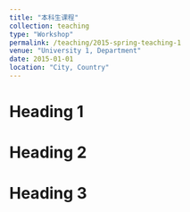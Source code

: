 ```yaml
---
title: "本科生课程"
collection: teaching
type: "Workshop"
permalink: /teaching/2015-spring-teaching-1
venue: "University 1, Department"
date: 2015-01-01
location: "City, Country"
---
```


Heading 1
======

Heading 2
======

Heading 3
======
